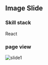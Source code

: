 ## Image Slide

### Skill stack
React

### page view
![slide1](https://user-images.githubusercontent.com/63918911/101776163-deaa3680-3b33-11eb-970d-92850346f2b1.PNG)
